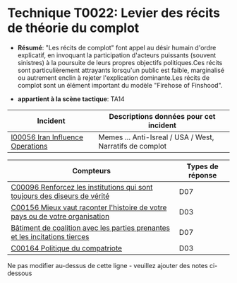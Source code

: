 # Technique T0022: Levier des récits de théorie du complot

* **Résumé**: "Les récits de complot" font appel au désir humain d'ordre explicatif, en invoquant la participation d'acteurs puissants (souvent sinistres) à la poursuite de leurs propres objectifs politiques.Ces récits sont particulièrement attrayants lorsqu'un public est faible, marginalisé ou autrement enclin à rejeter l'explication dominante.Les récits de complot sont un élément important du modèle "Firehose of Finshood".

* **appartient à la scène tactique**: TA14


|Incident |Descriptions données pour cet incident |
|-------- |-------------------- |
|[I00056 Iran Influence Operations](../../generated_pages/incidents/I00056.md) |Memes ... Anti-Isreal / USA / West, Narratifs de complot |



|Compteurs |Types de réponse |
|-------- |-------------- |
|[C00096 Renforcez les institutions qui sont toujours des diseurs de vérité](../../generated_pages/counters/C00096.md) |D07 ||[C00119 Engagez la charge utile et la démystification.](../../generated_pages/counters/C00119.md) |D07 |
|[C00156 Mieux vaut raconter l'histoire de votre pays ou de votre organisation](../../generated_pages/counters/C00156.md) |D03 |
|[Bâtiment de coalition avec les parties prenantes et les incitations tierces](../../generated_pages/counters/C00161.md) |D07 |
|[C00164 Politique du compatriote](../../generated_pages/counters/C00164.md) |D03 |


Ne pas modifier au-dessus de cette ligne - veuillez ajouter des notes ci-dessous